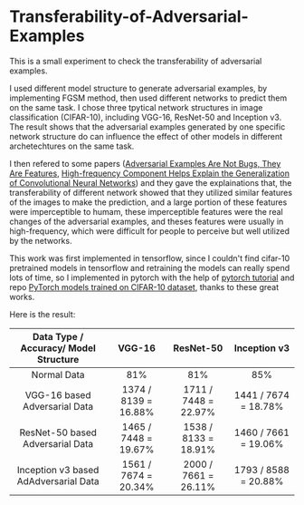 # Transferability-of-Adversarial-Examples
This is a small experiment to check the transferability of adversarial examples.

I used different model structure to generate adversarial examples, by implementing FGSM method, then used different networks to predict them on the same task. I chose three tpytical network structures in image classification (CIFAR-10), including VGG-16, ResNet-50 and Inception v3. The result shows that the adversarial examples generated by one specific network structure do can influence the effect of other models in different archetechtures on the same task.

I then refered to some papers ([Adversarial Examples Are Not Bugs, They Are Features](https://arxiv.org/pdf/1905.02175.pdf), [High-frequency Component Helps Explain the Generalization of Convolutional Neural Networks](https://arxiv.org/pdf/1905.13545.pdf)) and they gave the explainations that, the transferability of different network showed that they utilized similar features of the images to make the prediction, and a large portion of these features were imperceptible to humam, these imperceptible features were the real changes of the adversarial examples, and theses features were usually in high-frequency, which were difficult for people to perceive but well utilized by the networks.

This work was first implemented in tensorflow, since I couldn't find cifar-10 pretrained models in tensorflow and retraining the models can really spend lots of time, so I implemented in pytorch with the help of [pytorch tutorial](https://pytorch.org/tutorials/beginner/fgsm_tutorial.html) and repo [PyTorch models trained on CIFAR-10 dataset](https://github.com/huyvnphan/PyTorch_CIFAR10), thanks to these great works.

Here is the result:

| Data Type / Accuracy/ Model Structure |       VGG-16       |      ResNet-50     |    Inception v3    |
|                 :----:                |       :----:       |       :----:       |       :----:       |
| Normal Data                           |         81%        |         81%        |         85%        |
| VGG-16 based Adversarial Data         |1374 / 8139 = 16.88%|1711 / 7448 = 22.97%|1441 / 7674 = 18.78%|
| ResNet-50 based Adversarial Data      |1465 / 7448 = 19.67%|1538 / 8133 = 18.91%|1460 / 7661 = 19.06%|
| Inception v3 based AdAdversarial Data |1561 / 7674 = 20.34%|2000 / 7661 = 26.11%|1793 / 8588 = 20.88%|
